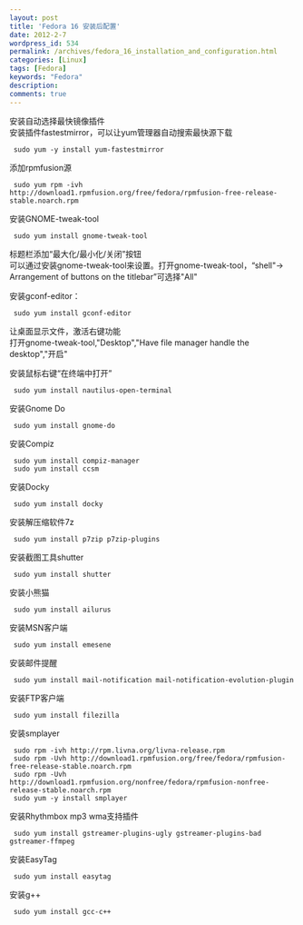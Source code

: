 ```yaml
---
layout: post
title: 'Fedora 16 安装后配置'
date: 2012-2-7
wordpress_id: 534
permalink: /archives/fedora_16_installation_and_configuration.html
categories: [Linux]
tags: [Fedora]
keywords: "Fedora"
description: 
comments: true
---
```


    
安装自动选择最快镜像插件    
 安装插件fastestmirror，可以让yum管理器自动搜索最快源下载

```
 sudo yum -y install yum-fastestmirror
```

添加rpmfusion源

```
 sudo yum rpm -ivh http://download1.rpmfusion.org/free/fedora/rpmfusion-free-release-stable.noarch.rpm
```

安装GNOME-tweak-tool

```
 sudo yum install gnome-tweak-tool
```

标题栏添加“最大化/最小化/关闭”按钮    
 可以通过安装gnome-tweak-tool来设置。打开gnome-tweak-tool，“shell"-> Arrangement of buttons on the titlebar”可选择"All"

安装gconf-editor：

```
 sudo yum install gconf-editor
```

让桌面显示文件，激活右键功能    
 打开gnome-tweak-tool,"Desktop","Have file manager handle the desktop","开启"

安装鼠标右键“在终端中打开”

```
 sudo yum install nautilus-open-terminal
```

安装Gnome Do

``` 
 sudo yum install gnome-do
```

安装Compiz

```
 sudo yum install compiz-manager
 sudo yum install ccsm
```

安装Docky

```
 sudo yum install docky
```

安装解压缩软件7z

```
 sudo yum install p7zip p7zip-plugins
```

安装截图工具shutter

```
 sudo yum install shutter
```

安装小熊猫

```
 sudo yum install ailurus
```

安装MSN客户端

```
 sudo yum install emesene
```

安装邮件提醒

```
 sudo yum install mail-notification mail-notification-evolution-plugin
```

安装FTP客户端

```
 sudo yum install filezilla
```

安装smplayer

```
 sudo rpm -ivh http://rpm.livna.org/livna-release.rpm
 sudo rpm -Uvh http://download1.rpmfusion.org/free/fedora/rpmfusion-free-release-stable.noarch.rpm
 sudo rpm -Uvh http://download1.rpmfusion.org/nonfree/fedora/rpmfusion-nonfree-release-stable.noarch.rpm
 sudo yum -y install smplayer
```

安装Rhythmbox mp3 wma支持插件

```
 sudo yum install gstreamer-plugins-ugly gstreamer-plugins-bad gstreamer-ffmpeg
```

安装EasyTag

```
 sudo yum install easytag
```

安装g++

```
 sudo yum install gcc-c++
```

